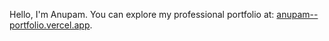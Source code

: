 Hello, I'm Anupam.
You can explore my professional portfolio at: [anupam--portfolio.vercel.app](https://anupam--portfolio.vercel.app).
